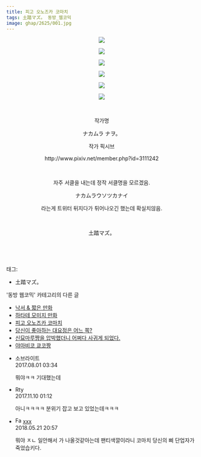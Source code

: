 ```yaml
---
title: 피고 오노즈카 코마치
tags: 土踏マズ。 동방_웹코믹
image: ghap/2625/001.jpg
---
```

<div class="article">
<p style="text-align: center; clear: none; float: none;"><img src="{{ site.nasurl }}/ghap/2625/001.jpg"/></p>
<p style="text-align: center; clear: none; float: none;"><img src="{{ site.nasurl }}/ghap/2625/002.jpg"/></p>
<p style="text-align: center; clear: none; float: none;"><img src="{{ site.nasurl }}/ghap/2625/003.jpg"/></p>
<p style="text-align: center; clear: none; float: none;"><img src="{{ site.nasurl }}/ghap/2625/004.jpg"/></p>
<p style="text-align: center; clear: none; float: none;"><img src="{{ site.nasurl }}/ghap/2625/005.jpg"/></p>
<p style="text-align: center; clear: none; float: none;"><img src="{{ site.nasurl }}/ghap/2625/006.jpg"/></p>
<p style="text-align: center; clear: none; float: none;"><br/></p>
<p style="text-align: center; clear: none; float: none;">작가명</p>
<p style="text-align: center; clear: none; float: none;">ナカムラ ナヲ。</p>
<p style="text-align: center; clear: none; float: none;">작가 픽시브</p>
<p style="text-align: center; clear: none; float: none;">http://www.pixiv.net/member.php?id=3111242</p>
<p style="text-align: center; clear: none; float: none;"><br/></p>
<p style="text-align: center; clear: none; float: none;">자주 서클을 내는데 정작 서클명을 모르겠음.</p>
<p style="text-align: center; clear: none; float: none;">ナカムラウソツカナイ</p>
<p style="text-align: center; clear: none; float: none;">라는게 트위터 뒤지다가 튀어나오긴 했는데 확실치않음.</p>
<p style="text-align: center; clear: none; float: none;"><br/></p>
<p style="text-align: center; clear: none; float: none;">土踏マズ。</p>
<p style="text-align: center; clear: none; float: none;"><br/></p>
<p><br/></p>
</div><div class="tagTrail">
<p>태그: </p>
<ul>
<li>土踏マズ。</li>
</ul>
</div><div class="another">
<p>'동방 웹코믹' 카테고리의 다른 글</p>
<ul>
<li><a href="/2016-10-17-ghap_2633">낙서 &amp; 짧은 만화</a></li>
<li><a href="/2016-10-17-ghap_2631">하타테 모미지 만화</a></li>
<li><a href="/2016-10-17-ghap_2625">피고 오노즈카 코마치</a></li>
<li><a href="/2016-10-17-ghap_2623">당신이 좋아하는 대요정은 어느 쪽?</a></li>
<li><a href="/2016-10-17-ghap_2622">신묘마루쨩을 압박했더니 어쩌다 사귀게 되었다.</a></li>
<li><a href="/2016-10-17-ghap_2621">야마비코 쿄코짱</a></li>
</ul>
</div><div class="cb_module cb_fluid">
<div class="cb_wrt cb_profile">
<div class="comment">
<ul>
<li class="cb_thumb_off" id="comment15048856">
<div class="cb_comment_area">
<div class="cb_info_area">
<div class="cb_section">
<span class="cb_nick_name">소브라이트</span>
</div>
<div class="cb_section">
<span class="cb_date">2017.08.01 03:34 </span>
</div>
</div>
<div class="cb_dsc_comment">
<p class="cb_dsc">
											뭐야ㅋㅋ 기대했는데
										</p>
</div>
</div></li>
<li class="cb_thumb_off" id="comment15126358">
<div class="cb_comment_area">
<div class="cb_info_area">
<div class="cb_section">
<span class="cb_nick_name">Rty</span>
</div>
<div class="cb_section">
<span class="cb_date">2017.11.10 01:12 </span>
</div>
</div>
<div class="cb_dsc_comment">
<p class="cb_dsc">
											아니ㅋㅋㅋㅋ 분위기 잡고 보고 있었는데ㅋㅋㅋ
										</p>
</div>
</div></li>
<li class="cb_thumb_off" id="comment15259768">
<div class="cb_comment_area">
<div class="cb_info_area">
<div class="cb_section">
<span class="cb_nick_name"><img alt="Favicon of http://qksxodid12@naver.com" height="16" onerror="this.onerror=null;this.parentNode.removeChild(this)" src="http://naver.com/favicon.ico" width="16"/> <a href="http://qksxodid12@naver.com" onclick="return openLinkInNewWindow(this)">xxx</a></span>
</div>
<div class="cb_section">
<span class="cb_date">2018.05.21 20:57 </span>
</div>
</div>
<div class="cb_dsc_comment">
<p class="cb_dsc">
											뭐야 ㅈㄴ 일안해서 가 나올것같아는데 팬티색깔이라니 코마치 당신의 삐 단업자가 죽었습키다.
										</p>
</div>
</div></li>
</ul>
</div>
</div><!-- commentList close -->
</div>
